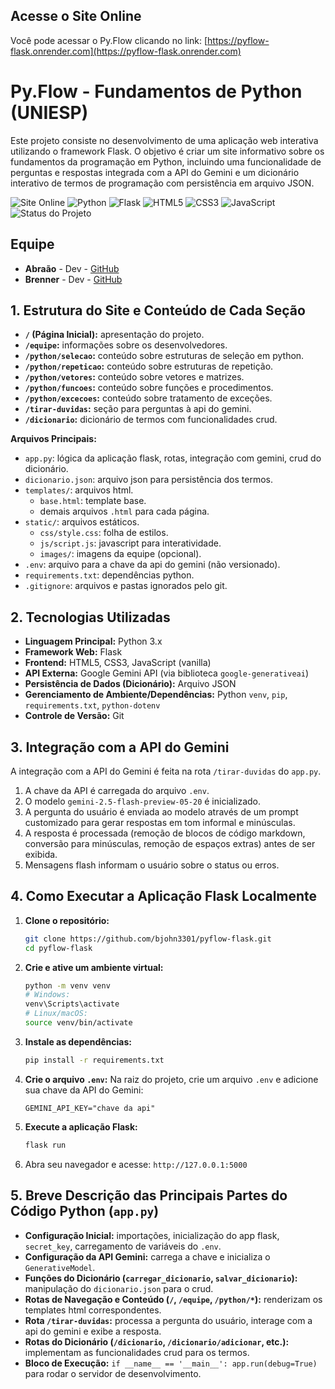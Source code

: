 ## Acesse o Site Online

Você pode acessar o Py.Flow clicando no link: [https://pyflow-flask.onrender.com](https://pyflow-flask.onrender.com)

# Py.Flow - Fundamentos de Python (UNIESP)

Este projeto consiste no desenvolvimento de uma aplicação web interativa utilizando o framework Flask. O objetivo é criar um site informativo sobre os fundamentos da programação em Python, incluindo uma funcionalidade de perguntas e respostas integrada com a API do Gemini e um dicionário interativo de termos de programação com persistência em arquivo JSON.

<!-- Badges de Tecnologia e Status -->
<p align="left">
  <img src="https://img.shields.io/badge/website-online-green?style=for-the-badge&logo=render" alt="Site Online"/> 
  <img src="https://img.shields.io/badge/Python-3776AB?style=for-the-badge&logo=python&logoColor=white" alt="Python"/>
  <img src="https://img.shields.io/badge/Flask-000000?style=for-the-badge&logo=flask&logoColor=white" alt="Flask"/>
  <img src="https://img.shields.io/badge/HTML5-E34F26?style=for-the-badge&logo=html5&logoColor=white" alt="HTML5"/>
  <img src="https://img.shields.io/badge/CSS3-1572B6?style=for-the-badge&logo=css3&logoColor=white" alt="CSS3"/>
  <img src="https://img.shields.io/badge/JavaScript-F7DF1E?style=for-the-badge&logo=javascript&logoColor=black" alt="JavaScript"/>
  <img src="https://img.shields.io/badge/Status-Concluído%20(v1.0)-brightgreen?style=for-the-badge" alt="Status do Projeto"/>
  <!-- Você pode mudar o status para "Em Desenvolvimento" se ainda estiver mexendo muito: -->
  <!-- <img src="https://img.shields.io/badge/Status-Em%20Desenvolvimento-orange?style=for-the-badge" alt="Status do Projeto"/> -->
</p>

## Equipe

*   **Abraão** - Dev - [GitHub](https://github.com/abraao488)
*   **Brenner** - Dev - [GitHub](https://github.com/bjohn3301)

## 1. Estrutura do Site e Conteúdo de Cada Seção

*   **`/` (Página Inicial):** apresentação do projeto.
*   **`/equipe`:** informações sobre os desenvolvedores.
*   **`/python/selecao`:** conteúdo sobre estruturas de seleção em python.
*   **`/python/repeticao`:** conteúdo sobre estruturas de repetição.
*   **`/python/vetores`:** conteúdo sobre vetores e matrizes.
*   **`/python/funcoes`:** conteúdo sobre funções e procedimentos.
*   **`/python/excecoes`:** conteúdo sobre tratamento de exceções.
*   **`/tirar-duvidas`:** seção para perguntas à api do gemini.
*   **`/dicionario`:** dicionário de termos com funcionalidades crud.

**Arquivos Principais:**
*   `app.py`: lógica da aplicação flask, rotas, integração com gemini, crud do dicionário.
*   `dicionario.json`: arquivo json para persistência dos termos.
*   `templates/`: arquivos html.
    *   `base.html`: template base.
    *   demais arquivos `.html` para cada página.
*   `static/`: arquivos estáticos.
    *   `css/style.css`: folha de estilos.
    *   `js/script.js`: javascript para interatividade.
    *   `images/`: imagens da equipe (opcional).
*   `.env`: arquivo para a chave da api do gemini (não versionado).
*   `requirements.txt`: dependências python.
*   `.gitignore`: arquivos e pastas ignorados pelo git.

## 2. Tecnologias Utilizadas

*   **Linguagem Principal:** Python 3.x
*   **Framework Web:** Flask
*   **Frontend:** HTML5, CSS3, JavaScript (vanilla)
*   **API Externa:** Google Gemini API (via biblioteca `google-generativeai`)
*   **Persistência de Dados (Dicionário):** Arquivo JSON
*   **Gerenciamento de Ambiente/Dependências:** Python `venv`, `pip`, `requirements.txt`, `python-dotenv`
*   **Controle de Versão:** Git

## 3. Integração com a API do Gemini

A integração com a API do Gemini é feita na rota `/tirar-duvidas` do `app.py`.
1.  A chave da API é carregada do arquivo `.env`.
2.  O modelo `gemini-2.5-flash-preview-05-20` é inicializado.
3.  A pergunta do usuário é enviada ao modelo através de um prompt customizado para gerar respostas em tom informal e minúsculas.
4.  A resposta é processada (remoção de blocos de código markdown, conversão para minúsculas, remoção de espaços extras) antes de ser exibida.
5.  Mensagens flash informam o usuário sobre o status ou erros.

## 4. Como Executar a Aplicação Flask Localmente

1.  **Clone o repositório:**
    ```bash
    git clone https://github.com/bjohn3301/pyflow-flask.git
    cd pyflow-flask
    ```
2.  **Crie e ative um ambiente virtual:**
    ```bash
    python -m venv venv
    # Windows:
    venv\Scripts\activate
    # Linux/macOS:
    source venv/bin/activate
    ```
3.  **Instale as dependências:**
    ```bash
    pip install -r requirements.txt
    ```
4.  **Crie o arquivo `.env`:**
    Na raiz do projeto, crie um arquivo `.env` e adicione sua chave da API do Gemini:
    ```
    GEMINI_API_KEY="chave da api"
    ```
5.  **Execute a aplicação Flask:**
    ```bash
    flask run
    ```
6.  Abra seu navegador e acesse: `http://127.0.0.1:5000`

## 5. Breve Descrição das Principais Partes do Código Python (`app.py`)

*   **Configuração Inicial:** importações, inicialização do app flask, `secret_key`, carregamento de variáveis do `.env`.
*   **Configuração da API Gemini:** carrega a chave e inicializa o `GenerativeModel`.
*   **Funções do Dicionário (`carregar_dicionario`, `salvar_dicionario`):** manipulação do `dicionario.json` para o crud.
*   **Rotas de Navegação e Conteúdo (`/`, `/equipe`, `/python/*`):** renderizam os templates html correspondentes.
*   **Rota `/tirar-duvidas`:** processa a pergunta do usuário, interage com a api do gemini e exibe a resposta.
*   **Rotas do Dicionário (`/dicionario`, `/dicionario/adicionar`, etc.):** implementam as funcionalidades crud para os termos.
*   **Bloco de Execução:** `if __name__ == '__main__': app.run(debug=True)` para rodar o servidor de desenvolvimento.
